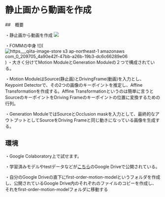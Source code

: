 # 静止画から動画を作成

##　概要

・静止画から動画を作成
![](https://user-images.githubusercontent.com/73522021/97411942-3d30a200-1944-11eb-8efc-43dbe1836b51.gif)

・FOMMの中身
![](![https___qiita-image-store s3 ap-northeast-1 amazonaws com_0_209705_4a90e42f-47bb-a26b-19b3-dc6c66289e06](https://user-images.githubusercontent.com/73522021/97694020-60df1e00-1ae5-11eb-9c38-968c0e75fc27.png)
)
・大きく分けてMotion ModuleとGeneration Moduleの２つで構成されている。

・Motion ModuleはSource(静止画)とDrivingFrame(動画)を入力とし、Keypoint Detectorで、その2つの画像のキーポイントを推定し、Affine Transformationを作成する。Affine Transformationというのは簡単に言うとSourceのキーポイントをDriving Frameのキーポイントの位置に変換するための行列。

・Generation ModuleではSourceとOcclusion maskを入力として、最終的なアウトプットとしてSourceをDriving Frameと同じ動きになっている画像を生成する。

## 環境

・Google Colaboratory上で試せます。

・学習済みモデルやtestデータなどが[こちら](https://drive.google.com/drive/folders/1kZ1gCnpfU0BnpdU47pLM_TQ6RypDDqgw)のGoogle Driveで公開されている。

・自分のGoogle Driveの直下にfirst-order-motion-modelというフォルダを作成し、公開されているGoogle Drive内のそれぞれのファイルのコピーを作成し、
それをfirst-order-motion-modelフォルダに移動する

